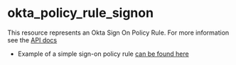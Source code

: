 # okta_policy_rule_signon

This resource represents an Okta Sign On Policy Rule. For more information see the [API docs](https://developer.okta.com/docs/api/resources/policy#rules)

- Example of a simple sign-on policy rule [can be found here](./basic.tf)
